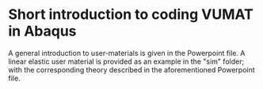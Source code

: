 # Short introduction to coding VUMAT in Abaqus
A general introduction to user-materials is given in the Powerpoint file. A linear elastic user material is provided as an example in the "sim" folder; with the corresponding theory described in the aforementioned Powerpoint file. 